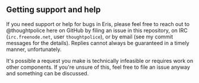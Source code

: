 ## Getting support and help

If you need support or help for bugs in Eris, please feel free to reach out to
@thoughtpolice here on GitHub by filing an issue in this repository, on IRC
(`irc.freenode.net`, user `thoughtpolice`), or by email (see my commit messages
for the details). Replies cannot always be guaranteed in a timely manner,
unfortunately.

It's possible a request you make is technically infeasible or requires work on
other components. If you're unsure of this, feel free to file an issue anyway
and something can be discussed.
